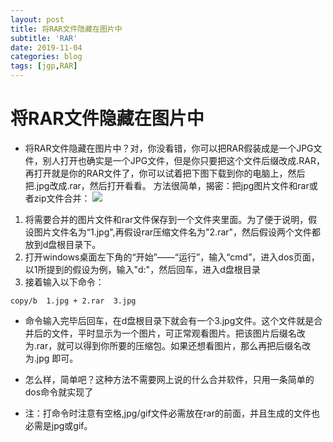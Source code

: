 ```yaml
---
layout: post
title: 将RAR文件隐藏在图片中
subtitle: 'RAR'
date: 2019-11-04
categories: blog
tags: [jgp,RAR]
---
```

# 将RAR文件隐藏在图片中
* 将RAR文件隐藏在图片中？对，你没看错，你可以把RAR假装成是一个JPG文件，别人打开也确实是一个JPG文件，但是你只要把这个文件后缀改成.RAR，再打开就是你的RAR文件了，你可以试着把下图下载到你的电脑上，然后把.jpg改成.rar，然后打开看看。
方法很简单，揭密：把jpg图片文件和rar或者zip文件合并：
[![](https://image01.ebuick.com.cn/398/169/63a2a7c17ea582b4614fd9abc683abfa.jpg)](http://www.ebuick.com.cn "ebuick")

1. 将需要合并的图片文件和rar文件保存到一个文件夹里面。为了便于说明，假设图片文件名为“1.jpg",再假设rar压缩文件名为"2.rar"，然后假设两个文件都放到d盘根目录下。
2. 打开windows桌面左下角的“开始”——“运行”，输入“cmd”，进入dos页面，以1所提到的假设为例，输入"d:"，然后回车，进入d盘根目录
3. 接着输入以下命令：
```
copy/b  1.jpg + 2.rar  3.jpg
```
* 命令输入完毕后回车，在d盘根目录下就会有一个3.jpg文件。这个文件就是合并后的文件，平时显示为一个图片，可正常观看图片。把该图片后缀名改为.rar，就可以得到你所要的压缩包。如果还想看图片，那么再把后缀名改为.jpg 即可。
* 怎么样，简单吧？这种方法不需要网上说的什么合并软件，只用一条简单的dos命令就实现了

* 注：打命令时注意有空格,jpg/gif文件必需放在rar的前面，并且生成的文件也必需是jpg或gif。